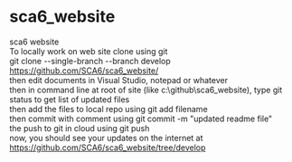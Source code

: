 # sca6_website
sca6 website  
To locally work on web site clone using git  
git clone --single-branch --branch develop https://github.com/SCA6/sca6_website/  
then edit documents in Visual Studio, notepad or whatever  
then in command line at root of site (like c:\github\sca6_website), type git status to get list of updated files  
then add the files to local repo using git add filename  
then commit with comment using git commit -m "updated readme file"  
the push to git in cloud using git push  
now, you should see your updates on the internet at https://github.com/SCA6/sca6_website/tree/develop  
 